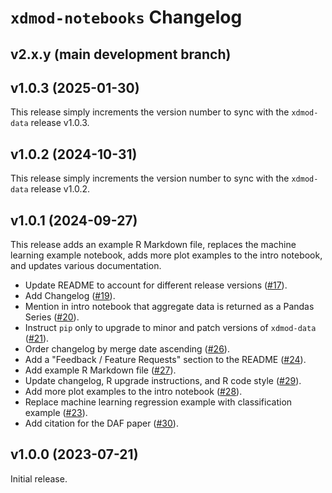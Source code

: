 # `xdmod-notebooks` Changelog

## v2.x.y (main development branch)

## v1.0.3 (2025-01-30)

This release simply increments the version number to sync with the `xdmod-data`
release v1.0.3.

## v1.0.2 (2024-10-31)

This release simply increments the version number to sync with the `xdmod-data`
release v1.0.2.

## v1.0.1 (2024-09-27)

This release adds an example R Markdown file, replaces the machine learning
example notebook, adds more plot examples to the intro notebook, and updates
various documentation.

- Update README to account for different release versions ([\#17](https://github.com/ubccr/xdmod-notebooks/pull/17)).
- Add Changelog ([\#19](https://github.com/ubccr/xdmod-notebooks/pull/19)).
- Mention in intro notebook that aggregate data is returned as a Pandas Series ([\#20](https://github.com/ubccr/xdmod-notebooks/pull/20)).
- Instruct `pip` only to upgrade to minor and patch versions of `xdmod-data` ([\#21](https://github.com/ubccr/xdmod-notebooks/pull/21)).
- Order changelog by merge date ascending ([\#26](https://github.com/ubccr/xdmod-notebooks/pull/26)).
- Add a "Feedback / Feature Requests" section to the README ([\#24](https://github.com/ubccr/xdmod-notebooks/pull/24)).
- Add example R Markdown file ([\#27](https://github.com/ubccr/xdmod-notebooks/pull/27)).
- Update changelog, R upgrade instructions, and R code style ([\#29](https://github.com/ubccr/xdmod-notebooks/pull/29)).
- Add more plot examples to the intro notebook ([\#28](https://github.com/ubccr/xdmod-notebooks/pull/28)).
- Replace machine learning regression example with classification example ([\#23](https://github.com/ubccr/xdmod-notebooks/pull/23)).
- Add citation for the DAF paper ([\#30](https://github.com/ubccr/xdmod-notebooks/pull/30)).

## v1.0.0 (2023-07-21)

Initial release.
